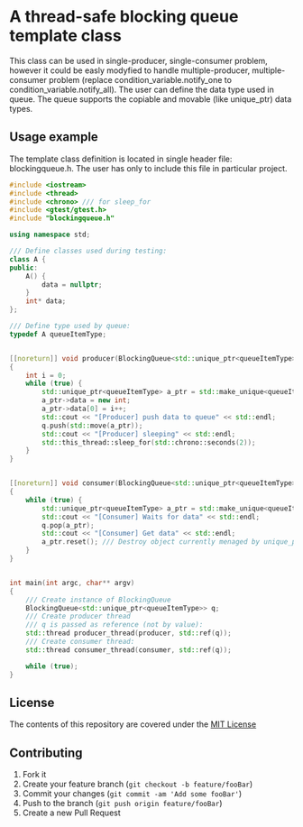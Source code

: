 # A thread-safe blocking queue template class

This class can be used in single-producer, single-consumer problem, however it could be easly modyfied to
handle multiple-producer, multiple-consumer problem (replace condition_variable.notify_one to condition_variable.notify_all).
The user can define the data type used in queue. The queue supports the copiable and movable (like unique_ptr) data types.

## Usage example

The template class definition is located in single header file: blockingqueue.h. The user has only to
include this file in particular project.

```c++
#include <iostream>
#include <thread>
#include <chrono> /// for sleep_for
#include <gtest/gtest.h>
#include "blockingqueue.h"

using namespace std;

/// Define classes used during testing:
class A {
public:
    A() {
        data = nullptr;
    }
    int* data;
};

/// Define type used by queue:
typedef A queueItemType;


[[noreturn]] void producer(BlockingQueue<std::unique_ptr<queueItemType>>& q)
{
    int i = 0;
    while (true) {
        std::unique_ptr<queueItemType> a_ptr = std::make_unique<queueItemType>();
        a_ptr->data = new int;
        a_ptr->data[0] = i++;
        std::cout << "[Producer] push data to queue" << std::endl;
        q.push(std::move(a_ptr));
        std::cout << "[Producer] sleeping" << std::endl;
        std::this_thread::sleep_for(std::chrono::seconds(2));
    }
}


[[noreturn]] void consumer(BlockingQueue<std::unique_ptr<queueItemType>>& q)
{
    while (true) {
        std::unique_ptr<queueItemType> a_ptr = std::make_unique<queueItemType>();
        std::cout << "[Consumer] Waits for data" << std::endl;
        q.pop(a_ptr);
        std::cout << "[Consumer] Get data" << std::endl;
        a_ptr.reset(); /// Destroy object currently menaged by unique_ptr
    }
}


int main(int argc, char** argv)
{
    /// Create instance of BlockingQueue
    BlockingQueue<std::unique_ptr<queueItemType>> q;
    /// Create producer thread
    /// q is passed as reference (not by value):
    std::thread producer_thread(producer, std::ref(q));
    /// Create consumer thread:
    std::thread consumer_thread(consumer, std::ref(q));

    while (true);
}
```

## License
The contents of this repository are covered under the [MIT License](./LICENSE.txt)


## Contributing

1. Fork it
2. Create your feature branch (`git checkout -b feature/fooBar`)
3. Commit your changes (`git commit -am 'Add some fooBar'`)
4. Push to the branch (`git push origin feature/fooBar`)
5. Create a new Pull Request
